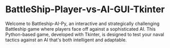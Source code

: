 # BattleShip-Player-vs-AI-GUI-Tkinter
Welcome to Battleship-AI-Py, an interactive and strategically challenging Battleship game where players face off against a sophisticated AI. This Python-based game, developed with Tkinter, is designed to test your naval tactics against an AI that's both intelligent and adaptable.
